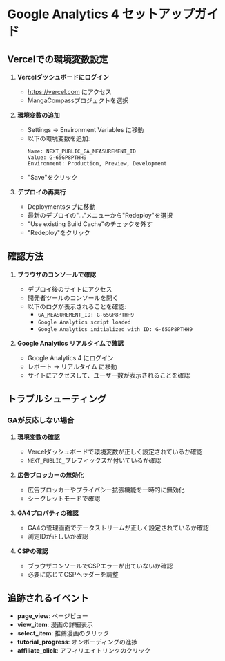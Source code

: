 # Google Analytics 4 セットアップガイド

## Vercelでの環境変数設定

1. **Vercelダッシュボードにログイン**
   - https://vercel.com にアクセス
   - MangaCompassプロジェクトを選択

2. **環境変数の追加**
   - Settings → Environment Variables に移動
   - 以下の環境変数を追加:
     ```
     Name: NEXT_PUBLIC_GA_MEASUREMENT_ID
     Value: G-65GP8PTHH9
     Environment: Production, Preview, Development
     ```
   - "Save"をクリック

3. **デプロイの再実行**
   - Deploymentsタブに移動
   - 最新のデプロイの"..."メニューから"Redeploy"を選択
   - "Use existing Build Cache"のチェックを外す
   - "Redeploy"をクリック

## 確認方法

1. **ブラウザのコンソールで確認**
   - デプロイ後のサイトにアクセス
   - 開発者ツールのコンソールを開く
   - 以下のログが表示されることを確認:
     - `GA_MEASUREMENT_ID: G-65GP8PTHH9`
     - `Google Analytics script loaded`
     - `Google Analytics initialized with ID: G-65GP8PTHH9`

2. **Google Analytics リアルタイムで確認**
   - Google Analytics 4 にログイン
   - レポート → リアルタイム に移動
   - サイトにアクセスして、ユーザー数が表示されることを確認

## トラブルシューティング

### GAが反応しない場合

1. **環境変数の確認**
   - Vercelダッシュボードで環境変数が正しく設定されているか確認
   - `NEXT_PUBLIC_`プレフィックスが付いているか確認

2. **広告ブロッカーの無効化**
   - 広告ブロッカーやプライバシー拡張機能を一時的に無効化
   - シークレットモードで確認

3. **GA4プロパティの確認**
   - GA4の管理画面でデータストリームが正しく設定されているか確認
   - 測定IDが正しいか確認

4. **CSPの確認**
   - ブラウザコンソールでCSPエラーが出ていないか確認
   - 必要に応じてCSPヘッダーを調整

## 追跡されるイベント

- **page_view**: ページビュー
- **view_item**: 漫画の詳細表示
- **select_item**: 推薦漫画のクリック
- **tutorial_progress**: オンボーディングの進捗
- **affiliate_click**: アフィリエイトリンクのクリック